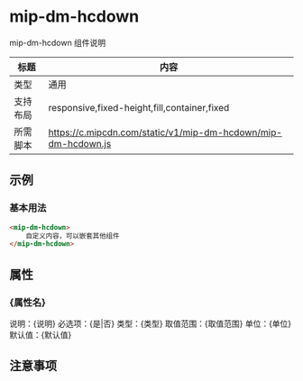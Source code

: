 # mip-dm-hcdown

mip-dm-hcdown 组件说明

标题|内容
----|----
类型|通用
支持布局|responsive,fixed-height,fill,container,fixed
所需脚本|https://c.mipcdn.com/static/v1/mip-dm-hcdown/mip-dm-hcdown.js

## 示例

### 基本用法
```html
<mip-dm-hcdown>
    自定义内容，可以嵌套其他组件
</mip-dm-hcdown>
```

## 属性

### {属性名}

说明：{说明}
必选项：{是|否}
类型：{类型}
取值范围：{取值范围}
单位：{单位}
默认值：{默认值}

## 注意事项

